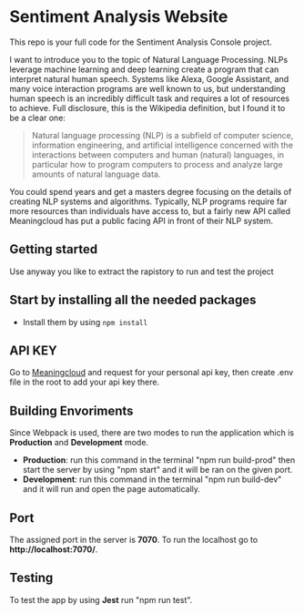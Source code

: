 # Sentiment Analysis Website

This repo is your full code for the Sentiment Analysis Console project.

I want to introduce you to the topic of Natural Language Processing. NLPs leverage machine learning and deep learning create a program that can interpret natural human speech. Systems like Alexa, Google Assistant, and many voice interaction programs are well known to us, but understanding human speech is an incredibly difficult task and requires a lot of resources to achieve. Full disclosure, this is the Wikipedia definition, but I found it to be a clear one:

> Natural language processing (NLP) is a subfield of computer science, information engineering, and artificial intelligence
concerned with the interactions between computers and human (natural) languages, in particular how to program computers to
process and analyze large amounts of natural language data.

You could spend years and get a masters degree focusing on the details of creating NLP systems and algorithms. Typically, NLP programs require far more resources than individuals have access to, but a fairly new API called Meaningcloud has put a public facing API in front of their NLP system.

## Getting started
Use anyway you like to extract the rapistory to run and test the project

## Start by installing all the needed packages
- Install them by using `npm install`

## API KEY
Go to [Meaningcloud](https://www.meaningcloud.com/) and request for your personal api key, then create .env file in the root to add your api key there.

## Building Envoriments
Since Webpack is used, there are two modes to run the application which is **Production** and **Development** mode.

* **Production**: run this command in the terminal "npm run build-prod" then start the server by using "npm start" and it will be ran on the given port.
* **Development**: run this command in the terminal "npm run build-dev" and it will run and open the page automatically.

## Port
The assigned port in the server is **7070**. To run the localhost go to **http://localhost:7070/**.

## Testing
To test the app by using **Jest** run "npm run test".



